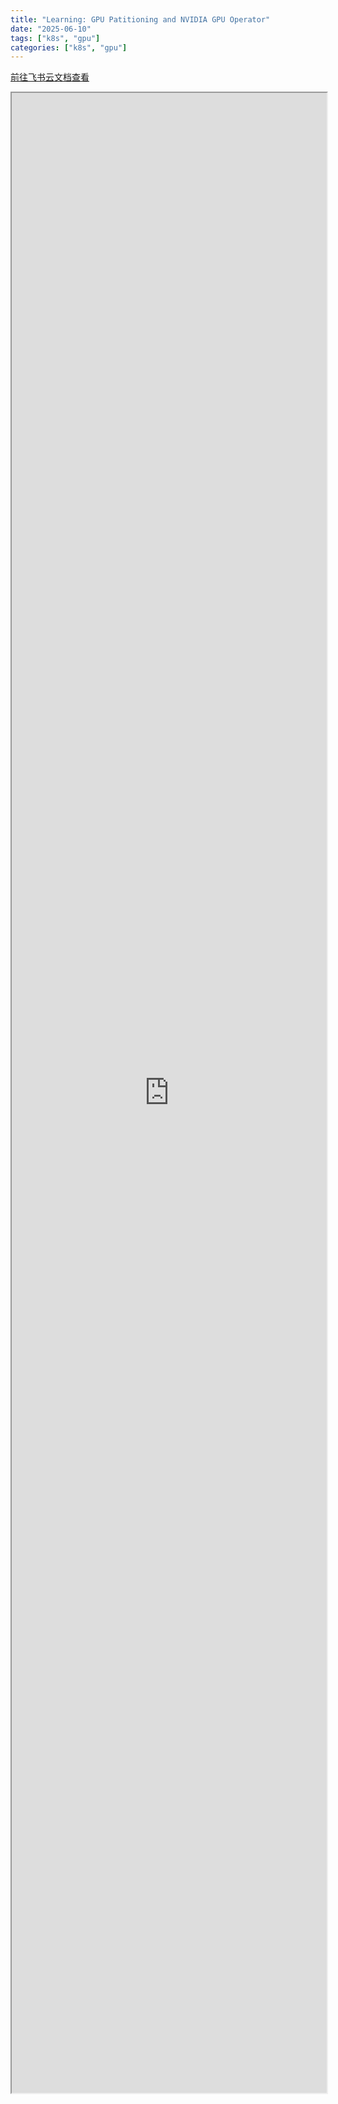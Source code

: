 ```yaml
---
title: "Learning: GPU Patitioning and NVIDIA GPU Operator"
date: "2025-06-10"
tags: ["k8s", "gpu"]
categories: ["k8s", "gpu"]
---
```


<a href="https://c6t4wbgxht.feishu.cn/docx/M1nPd6C5HoWCdJx25ttc6jQonMg" target="_blank"> 前往飞书云文档查看 </a>
<iframe 
    width="100%"
    style="height: 80vh;"
    allow="fullscreen"
    src="https://c6t4wbgxht.feishu.cn/docx/M1nPd6C5HoWCdJx25ttc6jQonMg">
